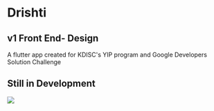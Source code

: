 # Drishti 
## v1 Front End- Design

A flutter app created for KDISC's YIP program and Google Developers Solution Challenge

## Still in Development


<img src="https://user-images.githubusercontent.com/73097560/115834477-dbab4500-a447-11eb-908a-139a6edaec5c.gif"></a>
